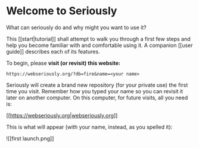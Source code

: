 # Welcome to Seriously

What can seriously do and why might you want to use it?

This [[start|tutorial]]  shall attempt to walk you through a first few steps and help you become familiar with and comfortable using it. A companion [[user guide]] describes each of its features.

To begin, please **visit (or revisit) this website:**

`https://webseriously.org/?db=fire&name=<your name>`

Seriously will create a brand new repository (for your private use) the first time you visit. Remember how you typed your name so you can revisit it later on another computer. On this computer, for future visits, all you need is:

[[https://webseriously.org|webseriously.org]]

This is what will appear (with your name, instead, as you spelled it):

![[first launch.png]]  
